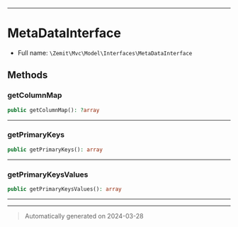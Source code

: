 ***

# MetaDataInterface





* Full name: `\Zemit\Mvc\Model\Interfaces\MetaDataInterface`



## Methods


### getColumnMap



```php
public getColumnMap(): ?array
```












***

### getPrimaryKeys



```php
public getPrimaryKeys(): array
```












***

### getPrimaryKeysValues



```php
public getPrimaryKeysValues(): array
```












***


***
> Automatically generated on 2024-03-28
